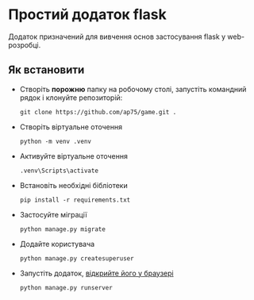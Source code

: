 # Простий додаток flask

Додаток призначений для вивчення основ застосування flask у web-розробці.

## Як встановити

* Створіть **порожню** папку на робочому столі, запустіть командний рядок і клонуйте репозиторій:

      git clone https://github.com/ap75/game.git .

* Створіть віртуальне оточення

      python -m venv .venv

* Активуйте віртуальне оточення

      .venv\Scripts\activate

* Встановіть необхідні бібліотеки

      pip install -r requirements.txt

* Застосуйте міграції

      python manage.py migrate

* Додайте користувача

      python manage.py createsuperuser

* Запустіть додаток, [відкрийте його у браузері](http://127.0.0.1:8000/)

      python manage.py runserver
